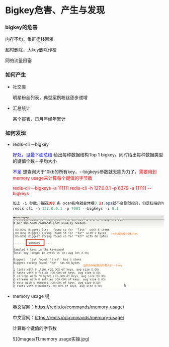 # Bigkey危害、产生与发现

### bigkey的危害

内存不均，集群迁移困难

超时删除，大key删除作梗

网络流量阻塞

### 如何产生

- 社交类

  明星粉丝列表，典型案例粉丝逐步递增

- 汇总统计

  某个报表，日月年经年累计

### 如何发现

- redis-cli --bigkey

  <font color = blue>好处，见最下面总结</font>
  给出每种数据结构Top 1 bigkey。同时给出每种数据类型的键值个数＋平均大小

  <font color = blue>不足</font>
  想查询大于10kb的所有key，--bigkeys参数就无能为力了，<font color = red>需要用到memory usage来计算每个键值的字节数</font>

  <font color = red>redis-cli --bigkeys -a 111111</font>
  <font color = red>redis-cli -h 127.0.0.1 -p 6379 -a 111111 --bigkeys</font>

  ```java
  加上 -i 参数，每隔100 条 scan指令就会休眠0.1s.ops就不会剧烈抬升，但是扫描的时间会变长
  redis-cli -h 127.0.0.1 -p 7001 --bigkeys -i 0.1
  ```

  ![](images\10.bigkey命令实操.jpg)

- memory usage 键

  英文官网：https://redis.io/commands/memory-usage/

  中文官网：https://redis.io/commands/memory-usage/

  计算每个键值的字节数

  ![](images/11.memory usage实操.jpg)





